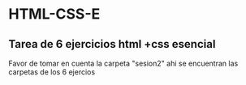 # HTML-CSS-E
## Tarea de 6 ejercicios html +css esencial

Favor de tomar en cuenta la carpeta "sesion2" ahi se encuentran las carpetas de los 6 ejercios
